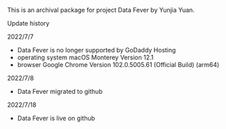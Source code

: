 This is an archival package for project Data Fever by Yunjia Yuan.

Update history

2022/7/7 
- Data Fever is no longer supported by GoDaddy Hosting
- operating system macOS Monterey Version 12.1
- browser Google Chrome Version 102.0.5005.61 (Official Build) (arm64)

2022/7/8 
- Data Fever migrated to github

2022/7/18 
- Data Fever is live on github
